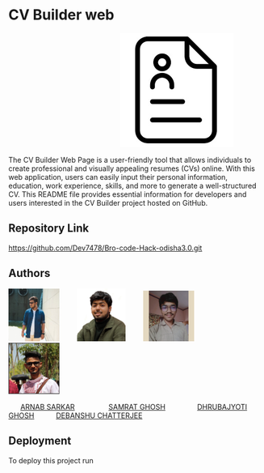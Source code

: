 
# CV Builder web

  &nbsp; &nbsp; &nbsp; &nbsp;   &nbsp; &nbsp; &nbsp; &nbsp;   &nbsp; &nbsp; &nbsp; &nbsp;   &nbsp; &nbsp; &nbsp; &nbsp;   &nbsp; &nbsp; &nbsp; &nbsp;  &nbsp; &nbsp; &nbsp; &nbsp;   &nbsp; &nbsp; &nbsp; &nbsp;  <img src="assets/icon.jpeg">

The CV Builder Web Page is a user-friendly tool that allows individuals to create professional and visually appealing resumes (CVs) online. With this web application, users can easily input their personal information, education, work experience, skills, and more to generate a well-structured CV. This README file provides essential information for developers and users interested in the CV Builder project hosted on GitHub.


## Repository Link


https://github.com/Dev7478/Bro-code-Hack-odisha3.0.git


## Authors
<div class="container">
  <img src="contributor/Arnab Sarkar.jpg" width="20%" class="contributors" > 
  &nbsp; &nbsp; &nbsp; &nbsp; 
  <img src="contributor/Samrat Ghosh.jpeg" class="contributors" width="19%" > 
   &nbsp; &nbsp; &nbsp; &nbsp; 
  <img src="contributor/Dhrubajyoti Ghosh.jpeg" width="20%" class="contributors" > 
   &nbsp; &nbsp; &nbsp; &nbsp; &nbsp; 
  <img src="contributor/Debanshu Chatterjee.jpeg" width="20%" class="contributors" > 
   &nbsp; &nbsp; &nbsp; &nbsp; 
</div>

&nbsp; &nbsp; &nbsp;
[ARNAB SARKAR](https://github.com/arnab236)
&nbsp; &nbsp; &nbsp; &nbsp; &nbsp; &nbsp; &nbsp; &nbsp; 
[SAMRAT GHOSH](https://github.com/Samratghosh2004)
&nbsp; &nbsp; &nbsp; &nbsp; &nbsp; &nbsp;&nbsp; &nbsp; 
[DHRUBAJYOTI GHOSH](https://github.com/Dhruba274) 
&nbsp; &nbsp; &nbsp; &nbsp; &nbsp; 
[DEBANSHU CHATTERJEE](https://github.com/Dev7478) 



## Deployment

To deploy this project run

```bash

```

